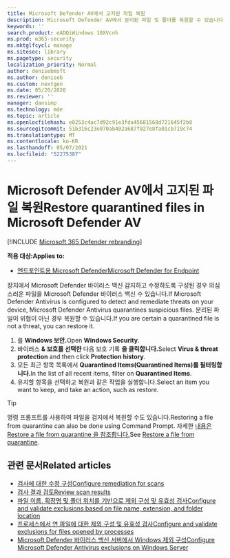 ```yaml
---
title: Microsoft Defender AV에서 고지된 파일 복원
description: Microsoft Defender AV에서 분리된 파일 및 폴더를 복원할 수 있습니다.
keywords: ''
search.product: eADQiWindows 10XVcnh
ms.prod: m365-security
ms.mktglfcycl: manage
ms.sitesec: library
ms.pagetype: security
localization_priority: Normal
author: denisebmsft
ms.author: deniseb
ms.custom: nextgen
ms.date: 05/20/2020
ms.reviewer: ''
manager: dansimp
ms.technology: mde
ms.topic: article
ms.openlocfilehash: e0253c4ac7d92c91e3fda45681568d721645f2b0
ms.sourcegitcommit: 51b316c23e070ab402a687f927e8fa01cb719c74
ms.translationtype: MT
ms.contentlocale: ko-KR
ms.lasthandoff: 05/07/2021
ms.locfileid: "52275387"
---
```

# <a name="restore-quarantined-files-in-microsoft-defender-av"></a><span data-ttu-id="09ebe-103">Microsoft Defender AV에서 고지된 파일 복원</span><span class="sxs-lookup"><span data-stu-id="09ebe-103">Restore quarantined files in Microsoft Defender AV</span></span>

[!INCLUDE [Microsoft 365 Defender rebranding](../../includes/microsoft-defender.md)]


<span data-ttu-id="09ebe-104">**적용 대상:**</span><span class="sxs-lookup"><span data-stu-id="09ebe-104">**Applies to:**</span></span>

- [<span data-ttu-id="09ebe-105">엔드포인트용 Microsoft Defender</span><span class="sxs-lookup"><span data-stu-id="09ebe-105">Microsoft Defender for Endpoint</span></span>](/microsoft-365/security/defender-endpoint/)

<span data-ttu-id="09ebe-106">장치에서 Microsoft Defender 바이러스 백신 감지하고 수정하도록 구성된 경우 의심스러운 파일을 Microsoft Defender 바이러스 백신 수 있습니다.</span><span class="sxs-lookup"><span data-stu-id="09ebe-106">If Microsoft Defender Antivirus is configured to detect and remediate threats on your device, Microsoft Defender Antivirus quarantines suspicious files.</span></span> <span data-ttu-id="09ebe-107">분리된 파일이 위협이 아닌 경우 복원할 수 있습니다.</span><span class="sxs-lookup"><span data-stu-id="09ebe-107">If you are certain a quarantined file is not a threat, you can restore it.</span></span>

1. <span data-ttu-id="09ebe-108">를 **Windows 보안.**</span><span class="sxs-lookup"><span data-stu-id="09ebe-108">Open **Windows Security**.</span></span>
2. <span data-ttu-id="09ebe-109">바이러스 **& 보호를 선택한** 다음 보호 기록 **을 클릭합니다.**</span><span class="sxs-lookup"><span data-stu-id="09ebe-109">Select **Virus & threat protection** and then click **Protection history**.</span></span>
3. <span data-ttu-id="09ebe-110">모든 최근 항목 목록에서 **Quarantined Items(Quarantined Items)를 필터링합니다.**</span><span class="sxs-lookup"><span data-stu-id="09ebe-110">In the list of all recent items, filter on **Quarantined Items**.</span></span>
4. <span data-ttu-id="09ebe-111">유지할 항목을 선택하고 복원과 같은 작업을 실행합니다.</span><span class="sxs-lookup"><span data-stu-id="09ebe-111">Select an item you want to keep, and take an action, such as restore.</span></span>

> [!TIP]
> <span data-ttu-id="09ebe-112">명령 프롬프트를 사용하여 파일을 검지에서 복원할 수도 있습니다.</span><span class="sxs-lookup"><span data-stu-id="09ebe-112">Restoring a file from quarantine can also be done using Command Prompt.</span></span> <span data-ttu-id="09ebe-113">자세한 [내용은 Restore a file from quarantine 을 참조합니다.](/windows/security/threat-protection/microsoft-defender-atp/respond-file-alerts#restore-file-from-quarantine)</span><span class="sxs-lookup"><span data-stu-id="09ebe-113">See [Restore a file from quarantine](/windows/security/threat-protection/microsoft-defender-atp/respond-file-alerts#restore-file-from-quarantine).</span></span> 

## <a name="related-articles"></a><span data-ttu-id="09ebe-114">관련 문서</span><span class="sxs-lookup"><span data-stu-id="09ebe-114">Related articles</span></span>

- [<span data-ttu-id="09ebe-115">검사에 대한 수정 구성</span><span class="sxs-lookup"><span data-stu-id="09ebe-115">Configure remediation for scans</span></span>](configure-remediation-microsoft-defender-antivirus.md)
- [<span data-ttu-id="09ebe-116">검사 결과 검토</span><span class="sxs-lookup"><span data-stu-id="09ebe-116">Review scan results</span></span>](review-scan-results-microsoft-defender-antivirus.md)
- [<span data-ttu-id="09ebe-117">파일 이름, 확장명 및 폴더 위치를 기반으로 제외 구성 및 유효성 검사</span><span class="sxs-lookup"><span data-stu-id="09ebe-117">Configure and validate exclusions based on file name, extension, and folder location</span></span>](configure-extension-file-exclusions-microsoft-defender-antivirus.md)
- [<span data-ttu-id="09ebe-118">프로세스에서 연 파일에 대한 제외 구성 및 유효성 검사</span><span class="sxs-lookup"><span data-stu-id="09ebe-118">Configure and validate exclusions for files opened by processes</span></span>](configure-process-opened-file-exclusions-microsoft-defender-antivirus.md)
- [<span data-ttu-id="09ebe-119">Microsoft Defender 바이러스 백신 서버에서 Windows 제외 구성</span><span class="sxs-lookup"><span data-stu-id="09ebe-119">Configure Microsoft Defender Antivirus exclusions on Windows Server</span></span>](configure-server-exclusions-microsoft-defender-antivirus.md)